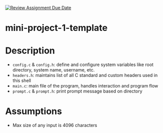 [![Review Assignment Due Date](https://classroom.github.com/assets/deadline-readme-button-22041afd0340ce965d47ae6ef1cefeee28c7c493a6346c4f15d667ab976d596c.svg)](https://classroom.github.com/a/Qiz9msrr)
# mini-project-1-template

# Description
- `config.c` & `config.h`: define and configure system variables like root directory, system name, username, etc.
- `headers.h`: maintains list of all C standard and custom headers used in this shell
- `main.c`: main file of the program, handles interaction and program flow
- `prompt.c` & `prompt.h`: print prompt message based on directory 



# Assumptions
- Max size of any input is 4096 characters